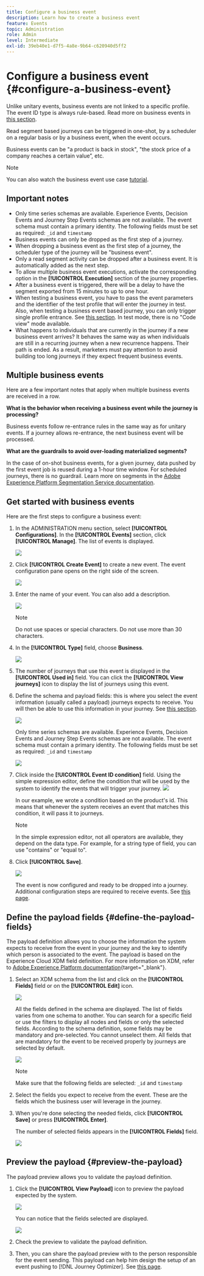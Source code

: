 ```yaml
---
title: Configure a business event
description: Learn how to create a business event
feature: Events
topic: Administration
role: Admin
level: Intermediate
exl-id: 39eb40e1-d7f5-4a8e-9b64-c620940d5ff2
---
```

# Configure a business event {#configure-a-business-event}

Unlike unitary events, business events are not linked to a specific profile. The event ID type is always rule-based. Read more on business events in [this section](../event/about-events.md). 

Read segment based journeys can be triggered in one-shot, by a scheduler on a regular basis or by a business event, when the event occurs.

Business events can be "a product is back in stock", "the stock price of a company reaches a certain value”, etc.

>[!NOTE]
>
>You can also watch the business event use case [tutorial](https://experienceleague.corp.adobe.com/docs/journey-optimizer-learn/tutorials/create-journeys/use-case-business-event.html).

## Important notes

*  Only time series schemas are available. Experience Events, Decision Events and Journey Step Events schemas are not available. The event schema must contain a primary identity. The following fields must be set as required: `_id` and `timestamp`
* Business events can only be dropped as the first step of a journey.
* When dropping a business event as the first step of a journey, the scheduler type of the journey will be "business event".
* Only a read segment activity can be dropped after a business event. It is automatically added as the next step.
* To allow multiple business event executions, activate the corresponding option in the **[!UICONTROL Execution]** section of the journey properties.
* After a business event is triggered, there will be a delay to have the segment exported from 15 minutes to up to one hour.
* When testing a business event, you have to pass the event parameters and the identifier of the test profile that will enter the journey in test. Also, when testing a business event based journey, you can only trigger single profile entrance. See [this section](../building-journeys/testing-the-journey.md#test-business). In test mode, there is no "Code view" mode available.
* What happens to individuals that are currently in the journey if a new business event arrives? It behaves the same way as when individuals are still in a recurring journey when a new recurrence happens. Their path is ended. As a result, marketers must pay attention to avoid building too long journeys if they expect frequent business events.

## Multiple business events

Here are a few important notes that apply when multiple business events are received in a row.

**What is the behavior when receiving a business event while the journey is processing?**

Business events follow re-entrance rules in the same way as for unitary events. If a journey allows re-entrance, the next business event will be processed.

**What are the guardrails to avoid over-loading materialized segments?**

In the case of on-shot business events, for a given journey, data pushed by the first event job is reused during a 1-hour time window. For scheduled journeys, there is no guardrail. Learn more on segments in the [Adobe Experience Platform Segmentation Service documentation](https://experienceleague.adobe.com/docs/experience-platform/segmentation/home.html).

## Get started with business events

Here are the first steps to configure a business event:

1. In the ADMINISTRATION menu section, select **[!UICONTROL Configurations]**. In the  **[!UICONTROL Events]** section, click **[!UICONTROL Manage]**. The list of events is displayed. 

   ![](../assets/jo-event1.png)

1. Click **[!UICONTROL Create Event]** to create a new event. The event configuration pane opens on the right side of the screen.

   ![](../assets/jo-event2.png)

1. Enter the name of your event. You can also add a description.

   ![](../assets/jo-event3-business.png)

    >[!NOTE]
    >
    >Do not use spaces or special characters. Do not use more than 30 characters.

1. In the **[!UICONTROL Type]** field, choose **Business**.

   ![](../assets/jo-event3bis-business.png)

1. The number of journeys that use this event is displayed in the **[!UICONTROL Used in]** field. You can click the **[!UICONTROL View journeys]** icon to display the list of journeys using this event.

1. Define the schema and payload fields: this is where you select the event information (usually called a payload) journeys expects to receive. You will then be able to use this information in your journey. See [this section](../event/about-creating-business.md#define-the-payload-fields).

   ![](../assets/jo-event5-business.png)

   Only time series schemas are available. Experience Events, Decision Events and Journey Step Events schemas are not available. The event schema must contain a primary identity. The following fields must be set as required: `_id` and `timestamp`

    ![](../assets/test-profiles-4.png)

1. Click inside the **[!UICONTROL Event ID condition]** field. Using the simple expression editor, define the condition that will be used by the system to identify the events that will trigger your journey.
  ![](../assets/jo-event6-business.png)

   In our example, we wrote a condition based on the product's id. This means that whenever the system receives an event that matches this condition, it will pass it to journeys.

   >[!NOTE]
   >
   >In the simple expression editor, not all operators are available, they depend on the data type. For example, for a string type of field, you can use "contains" or "equal to".

1. Click **[!UICONTROL Save]**.

    ![](../assets/journey7-business.png)

    The event is now configured and ready to be dropped into a journey. Additional configuration steps are required to receive events. See [this page](../event/additional-steps-to-send-events-to-journey-orchestration.md).

## Define the payload fields {#define-the-payload-fields}

The payload definition allows you to choose the information the system expects to receive from the event in your journey and the key to identify which person is associated to the event. The payload is based on the Experience Cloud XDM field definition. For more information on XDM, refer to [Adobe Experience Platform documentation](https://experienceleague.adobe.com/docs/experience-platform/xdm/home.html){target="_blank"}.

1. Select an XDM schema from the list and click on the **[!UICONTROL Fields]** field or on the **[!UICONTROL Edit]** icon.

    ![](../assets/journey8-business.png)

    All the fields defined in the schema are displayed. The list of fields varies from one schema to another. You can search for a specific field or use the filters to display all nodes and fields or only the selected fields. According to the schema definition, some fields may be mandatory and pre-selected. You cannot unselect them. All fields that are mandatory for the event to be received properly by journeys are selected by default.

    ![](../assets/journey9-business.png)

    >[!NOTE]
    >
    > Make sure that the following fields are selected: `_id` and `timestamp`

1. Select the fields you expect to receive from the event. These are the fields which the business user will leverage in the journey. 

1. When you're done selecting the needed fields, click **[!UICONTROL Save]** or press **[!UICONTROL Enter]**.

    The number of selected fields appears in the **[!UICONTROL Fields]** field.

    ![](../assets/journey12-business.png)

## Preview the payload {#preview-the-payload}

The payload preview allows you to validate the payload definition.

1. Click the **[!UICONTROL View Payload]** icon to preview the payload expected by the system.

    ![](../assets/journey13-business.png)

    You can notice that the fields selected are displayed.

    ![](../assets/journey14-business.png)

1. Check the preview to validate the payload definition.

1. Then, you can share the payload preview with to the person responsible for the event sending. This payload can help him design the setup of an event pushing to [!DNL Journey Optimizer]. See [this page](../event/additional-steps-to-send-events-to-journey-orchestration.md).
